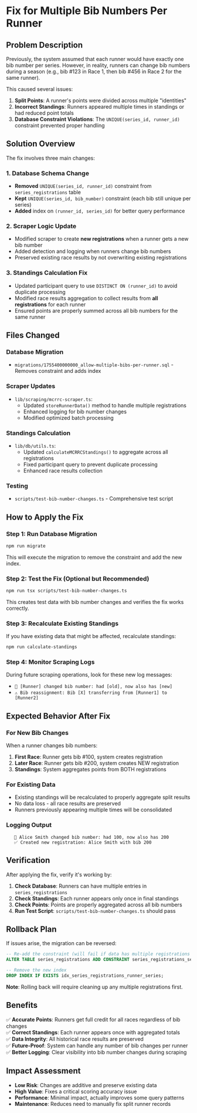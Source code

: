 # Fix for Multiple Bib Numbers Per Runner

## Problem Description

Previously, the system assumed that each runner would have exactly one bib number per series. However, in reality, runners can change bib numbers during a season (e.g., bib #123 in Race 1, then bib #456 in Race 2 for the same runner).

This caused several issues:
1. **Split Points**: A runner's points were divided across multiple "identities"
2. **Incorrect Standings**: Runners appeared multiple times in standings or had reduced point totals
3. **Database Constraint Violations**: The `UNIQUE(series_id, runner_id)` constraint prevented proper handling

## Solution Overview

The fix involves three main changes:

### 1. Database Schema Change
- **Removed** `UNIQUE(series_id, runner_id)` constraint from `series_registrations` table
- **Kept** `UNIQUE(series_id, bib_number)` constraint (each bib still unique per series)
- **Added** index on `(runner_id, series_id)` for better query performance

### 2. Scraper Logic Update
- Modified scraper to create **new registrations** when a runner gets a new bib number
- Added detection and logging when runners change bib numbers
- Preserved existing race results by not overwriting existing registrations

### 3. Standings Calculation Fix
- Updated participant query to use `DISTINCT ON (runner_id)` to avoid duplicate processing
- Modified race results aggregation to collect results from **all registrations** for each runner
- Ensured points are properly summed across all bib numbers for the same runner

## Files Changed

### Database Migration
- `migrations/1755400000000_allow-multiple-bibs-per-runner.sql` - Removes constraint and adds index

### Scraper Updates
- `lib/scraping/mcrrc-scraper.ts`:
  - Updated `storeRunnerData()` method to handle multiple registrations
  - Enhanced logging for bib number changes
  - Modified optimized batch processing

### Standings Calculation
- `lib/db/utils.ts`:
  - Updated `calculateMCRRCStandings()` to aggregate across all registrations
  - Fixed participant query to prevent duplicate processing
  - Enhanced race results collection

### Testing
- `scripts/test-bib-number-changes.ts` - Comprehensive test script

## How to Apply the Fix

### Step 1: Run Database Migration
```bash
npm run migrate
```

This will execute the migration to remove the constraint and add the new index.

### Step 2: Test the Fix (Optional but Recommended)
```bash
npm run tsx scripts/test-bib-number-changes.ts
```

This creates test data with bib number changes and verifies the fix works correctly.

### Step 3: Recalculate Existing Standings
If you have existing data that might be affected, recalculate standings:

```bash
npm run calculate-standings
```

### Step 4: Monitor Scraping Logs
During future scraping operations, look for these new log messages:
- `🔄 [Runner] changed bib number: had [old], now also has [new]`
- `⚠️ Bib reassignment: Bib [X] transferring from [Runner1] to [Runner2]`

## Expected Behavior After Fix

### For New Bib Changes
When a runner changes bib numbers:
1. **First Race**: Runner gets bib #100, system creates registration
2. **Later Race**: Runner gets bib #200, system creates NEW registration
3. **Standings**: System aggregates points from BOTH registrations

### For Existing Data
- Existing standings will be recalculated to properly aggregate split results
- No data loss - all race results are preserved
- Runners previously appearing multiple times will be consolidated

### Logging Output
```
   🔄 Alice Smith changed bib number: had 100, now also has 200
   ✅ Created new registration: Alice Smith with bib 200
```

## Verification

After applying the fix, verify it's working by:

1. **Check Database**: Runners can have multiple entries in `series_registrations`
2. **Check Standings**: Each runner appears only once in final standings
3. **Check Points**: Points are properly aggregated across all bib numbers
4. **Run Test Script**: `scripts/test-bib-number-changes.ts` should pass

## Rollback Plan

If issues arise, the migration can be reversed:

```sql
-- Re-add the constraint (will fail if data has multiple registrations per runner)
ALTER TABLE series_registrations ADD CONSTRAINT series_registrations_series_id_runner_id_key UNIQUE(series_id, runner_id);

-- Remove the new index
DROP INDEX IF EXISTS idx_series_registrations_runner_series;
```

**Note**: Rolling back will require cleaning up any multiple registrations first.

## Benefits

✅ **Accurate Points**: Runners get full credit for all races regardless of bib changes  
✅ **Correct Standings**: Each runner appears once with aggregated totals  
✅ **Data Integrity**: All historical race results are preserved  
✅ **Future-Proof**: System can handle any number of bib changes per runner  
✅ **Better Logging**: Clear visibility into bib number changes during scraping  

## Impact Assessment

- **Low Risk**: Changes are additive and preserve existing data
- **High Value**: Fixes a critical scoring accuracy issue
- **Performance**: Minimal impact, actually improves some query patterns
- **Maintenance**: Reduces need to manually fix split runner records

